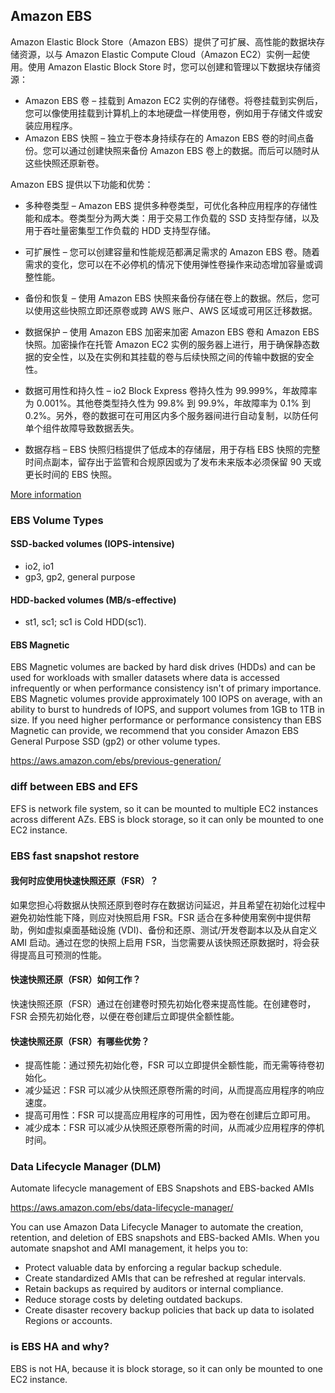 ## Amazon EBS
Amazon Elastic Block Store（Amazon EBS）提供了可扩展、高性能的数据块存储资源，以与 Amazon Elastic Compute Cloud（Amazon EC2）实例一起使用。使用 Amazon Elastic Block Store 时，您可以创建和管理以下数据块存储资源：

- Amazon EBS 卷 – 挂载到 Amazon EC2 实例的存储卷。将卷挂载到实例后，您可以像使用挂载到计算机上的本地硬盘一样使用卷，例如用于存储文件或安装应用程序。
- Amazon EBS 快照 – 独立于卷本身持续存在的 Amazon EBS 卷的时间点备份。您可以通过创建快照来备份 Amazon EBS 卷上的数据。而后可以随时从这些快照还原新卷。


Amazon EBS 提供以下功能和优势：

- 多种卷类型 – Amazon EBS 提供多种卷类型，可优化各种应用程序的存储性能和成本。卷类型分为两大类：用于交易工作负载的 SSD 支持型存储，以及用于吞吐量密集型工作负载的 HDD 支持型存储。

- 可扩展性 – 您可以创建容量和性能规范都满足需求的 Amazon EBS 卷。随着需求的变化，您可以在不必停机的情况下使用弹性卷操作来动态增加容量或调整性能。

- 备份和恢复 – 使用 Amazon EBS 快照来备份存储在卷上的数据。然后，您可以使用这些快照立即还原卷或跨 AWS 账户、AWS 区域或可用区迁移数据。

- 数据保护 – 使用 Amazon EBS 加密来加密 Amazon EBS 卷和 Amazon EBS 快照。加密操作在托管 Amazon EC2 实例的服务器上进行，用于确保静态数据的安全性，以及在实例和其挂载的卷与后续快照之间的传输中数据的安全性。

- 数据可用性和持久性 – io2 Block Express 卷持久性为 99.999%，年故障率为 0.001%。其他卷类型持久性为 99.8% 到 99.9%，年故障率为 0.1% 到 0.2%。另外，卷的数据可在可用区内多个服务器间进行自动复制，以防任何单个组件故障导致数据丢失。

- 数据存档 – EBS 快照归档提供了低成本的存储层，用于存档 EBS 快照的完整时间点副本，留存出于监管和合规原因或为了发布未来版本必须保留 90 天或更长时间的 EBS 快照。

[More information](https://docs.aws.amazon.com/zh_cn/ebs/latest/userguide/what-is-ebs.html)

### EBS Volume Types

#### SSD-backed volumes (IOPS-intensive)
- io2, io1
- gp3, gp2, general purpose

#### HDD-backed volumes (MB/s-effective)
- st1, sc1; sc1 is Cold HDD(sc1).

#### EBS Magnetic 

EBS Magnetic volumes are backed by hard disk drives (HDDs) and can be used for workloads with smaller datasets where data is accessed infrequently or when performance consistency isn't of primary importance. EBS Magnetic volumes provide approximately 100 IOPS on average, with an ability to burst to hundreds of IOPS, and support volumes from 1GB to 1TB in size. If you need higher performance or performance consistency than EBS Magnetic can provide, we recommend that you consider Amazon EBS General Purpose SSD (gp2) or other volume types. 

https://aws.amazon.com/ebs/previous-generation/

### diff between EBS and EFS

EFS is network file system, so it can be mounted to multiple EC2 instances across different AZs.
EBS is block storage, so it can only be mounted to one EC2 instance.

### EBS fast snapshot restore

#### 我何时应使用快速快照还原（FSR）？
如果您担心将数据从快照还原到卷时存在数据访问延迟，并且希望在初始化过程中避免初始性能下降，则应对快照启用 FSR。FSR 适合在多种使用案例中提供帮助，例如虚拟桌面基础设施 (VDI)、备份和还原、测试/开发卷副本以及从自定义 AMI 启动。通过在您的快照上启用 FSR，当您需要从该快照还原数据时，将会获得提高且可预测的性能。

#### 快速快照还原（FSR）如何工作？

快速快照还原（FSR）通过在创建卷时预先初始化卷来提高性能。在创建卷时，FSR 会预先初始化卷，以便在卷创建后立即提供全额性能。

#### 快速快照还原（FSR）有哪些优势？

- 提高性能：通过预先初始化卷，FSR 可以立即提供全额性能，而无需等待卷初始化。
- 减少延迟：FSR 可以减少从快照还原卷所需的时间，从而提高应用程序的响应速度。
- 提高可用性：FSR 可以提高应用程序的可用性，因为卷在创建后立即可用。
- 减少成本：FSR 可以减少从快照还原卷所需的时间，从而减少应用程序的停机时间。

### Data Lifecycle Manager (DLM)

Automate lifecycle management of EBS Snapshots and EBS-backed AMIs

https://aws.amazon.com/ebs/data-lifecycle-manager/


You can use Amazon Data Lifecycle Manager to automate the creation, retention, and deletion of EBS snapshots and EBS-backed AMIs. When you automate snapshot and AMI management, it helps you to:

- Protect valuable data by enforcing a regular backup schedule.
- Create standardized AMIs that can be refreshed at regular intervals.
- Retain backups as required by auditors or internal compliance.
- Reduce storage costs by deleting outdated backups.
- Create disaster recovery backup policies that back up data to isolated Regions or accounts.

### is EBS HA and why?

EBS is not HA, because it is block storage, so it can only be mounted to one EC2 instance.

